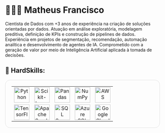 # 👨🏽‍💻 Matheus Francisco

Cientista de Dados com +3 anos de experiência na criação de soluções orientadas por dados. Atuação em análise exploratória, modelagem preditiva, definição de KPIs e construção de pipelines de dados. Experiência em projetos de segmentação, recomendação, automação analítica e desenvolvimento de agentes de IA. Comprometido com a geração de valor por meio de Inteligência Artificial aplicada à tomada de decisões.
## 🤖 HardSkills:
<table align="center" style="background-color:'#ffffff'; border-radius: 16px; padding: 20px; border: 1px solid #ddd;">
  <tr>
    <td align="center">
      <img src="https://cdn.jsdelivr.net/gh/devicons/devicon@latest/icons/python/python-original.svg" width="50" alt="Python" />
    </td>
    <td align="center">
      <img src="https://cdn.jsdelivr.net/gh/devicons/devicon@latest/icons/scikitlearn/scikitlearn-original.svg" width="50" alt="Scikit-Learn" />
    </td>
    <td align="center">
      <img src="https://cdn.jsdelivr.net/gh/devicons/devicon@latest/icons/pandas/pandas-original-wordmark.svg" width="50" alt="Pandas" />
    </td>
    <td align="center">
      <img src="https://cdn.jsdelivr.net/gh/devicons/devicon@latest/icons/numpy/numpy-original-wordmark.svg" width="50" alt="NumPy" />
    </td>
    <td align="center">
       <img src="https://cdn.jsdelivr.net/gh/devicons/devicon@latest/icons/amazonwebservices/amazonwebservices-original-wordmark.svg" width="50" alt="AWS" />
    </td>
  </tr>
  <tr>
    <td align="center">
      <img src="https://cdn.jsdelivr.net/gh/devicons/devicon@latest/icons/tensorflow/tensorflow-original.svg" width="50" alt="TensorFlow" />
    </td>
    <td align="center">
      <img src="https://cdn.jsdelivr.net/gh/devicons/devicon@latest/icons/apachespark/apachespark-original-wordmark.svg" width="50" alt="Apache Spark" />
    </td>
    <td align="center">
      <img src="https://cdn.jsdelivr.net/gh/devicons/devicon@latest/icons/microsoftsqlserver/microsoftsqlserver-original-wordmark.svg" width="50" alt="SQL Server" />
    </td>
    <td align="center">
      <img src="https://cdn.jsdelivr.net/gh/devicons/devicon@latest/icons/azuresqldatabase/azuresqldatabase-original.svg" width="50" alt="Azure SQL" />
    </td>
    <td align="center">
      <img src="https://cdn.jsdelivr.net/gh/devicons/devicon@latest/icons/googlecloud/googlecloud-original.svg" width="50" alt="Google Cloud" />
    </td>
  </tr>
</table>

